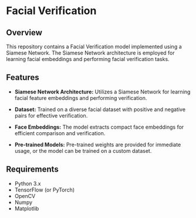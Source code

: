 # Facial Verification

## Overview

This repository contains a Facial Verification model implemented using a Siamese Network. The Siamese Network architecture is employed for learning facial embeddings and performing facial verification tasks.

## Features

- **Siamese Network Architecture:** Utilizes a Siamese Network for learning facial feature embeddings and performing verification.

- **Dataset:** Trained on a diverse facial dataset with positive and negative pairs for effective verification.

- **Face Embeddings:** The model extracts compact face embeddings for efficient comparison and verification.

- **Pre-trained Models:** Pre-trained weights are provided for immediate usage, or the model can be trained on a custom dataset.

## Requirements

- Python 3.x
- TensorFlow (or PyTorch)
- OpenCV
- Numpy
- Matplotlib
